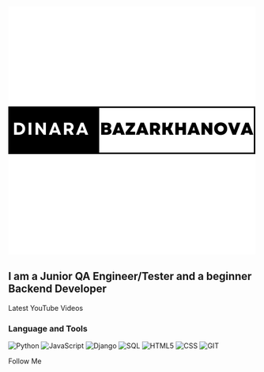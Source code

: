 ![Header](https://github.com/dinarabz/dinarabz/blob/main/assets/main.png)

## I am a Junior QA Engineer/Tester and a beginner Backend Developer
    
Latest YouTube Videos

### Language and Tools
![Python](https://img.shields.io/badge/-Python-090909?style=for-the-badge&logo=python)
![JavaScript](https://img.shields.io/badge/-JavaScript-090909?style=for-the-badge&logo=Javascript)
![Django](https://img.shields.io/badge/-Django-090909?style=for-the-badge&logo=django)
![SQL](https://img.shields.io/badge/-SQL-090909?style=for-the-badge&logo=postgresql)
![HTML5](https://img.shields.io/badge/-HTML5-090909?style=for-the-badge&logo=html5)
![CSS](https://img.shields.io/badge/-CSS-090909?style=for-the-badge&logo=css3)
![GIT](https://img.shields.io/badge/-GIT-090909?style=for-the-badge&logo=git)

Follow Me

